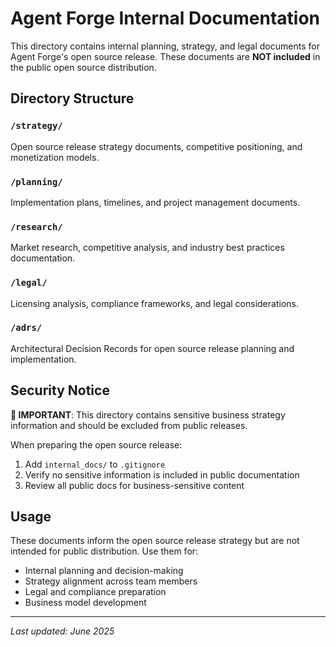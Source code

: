 # Agent Forge Internal Documentation

This directory contains internal planning, strategy, and legal documents for Agent Forge's open source release. These documents are **NOT included** in the public open source distribution.

## Directory Structure

### `/strategy/`
Open source release strategy documents, competitive positioning, and monetization models.

### `/planning/`
Implementation plans, timelines, and project management documents.

### `/research/`
Market research, competitive analysis, and industry best practices documentation.

### `/legal/`
Licensing analysis, compliance frameworks, and legal considerations.

### `/adrs/`
Architectural Decision Records for open source release planning and implementation.

## Security Notice

**🚨 IMPORTANT**: This directory contains sensitive business strategy information and should be excluded from public releases.

When preparing the open source release:
1. Add `internal_docs/` to `.gitignore` 
2. Verify no sensitive information is included in public documentation
3. Review all public docs for business-sensitive content

## Usage

These documents inform the open source release strategy but are not intended for public distribution. Use them for:
- Internal planning and decision-making
- Strategy alignment across team members
- Legal and compliance preparation
- Business model development

---

*Last updated: June 2025*